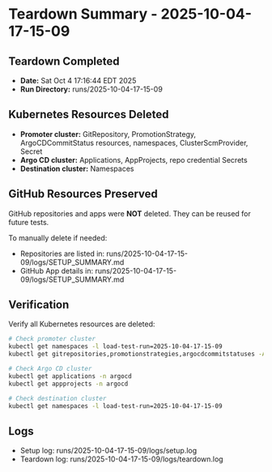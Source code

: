 # Teardown Summary - 2025-10-04-17-15-09

## Teardown Completed
- **Date:** Sat Oct  4 17:16:44 EDT 2025
- **Run Directory:** runs/2025-10-04-17-15-09

## Kubernetes Resources Deleted

- **Promoter cluster:** GitRepository, PromotionStrategy, ArgoCDCommitStatus resources, namespaces, ClusterScmProvider, Secret
- **Argo CD cluster:** Applications, AppProjects, repo credential Secrets
- **Destination cluster:** Namespaces

## GitHub Resources Preserved

GitHub repositories and apps were **NOT** deleted. They can be reused for future tests.

To manually delete if needed:
- Repositories are listed in: runs/2025-10-04-17-15-09/logs/SETUP_SUMMARY.md
- GitHub App details in: runs/2025-10-04-17-15-09/logs/SETUP_SUMMARY.md

## Verification

Verify all Kubernetes resources are deleted:
```bash
# Check promoter cluster
kubectl get namespaces -l load-test-run=2025-10-04-17-15-09
kubectl get gitrepositories,promotionstrategies,argocdcommitstatuses -A

# Check Argo CD cluster
kubectl get applications -n argocd
kubectl get appprojects -n argocd

# Check destination cluster
kubectl get namespaces -l load-test-run=2025-10-04-17-15-09
```

## Logs

- Setup log: runs/2025-10-04-17-15-09/logs/setup.log
- Teardown log: runs/2025-10-04-17-15-09/logs/teardown.log
